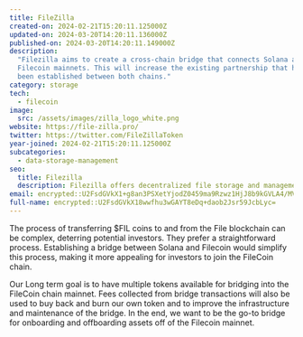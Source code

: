 ```yaml
---
title: FileZilla
created-on: 2024-02-21T15:20:11.125000Z
updated-on: 2024-03-20T14:20:11.136000Z
published-on: 2024-03-20T14:20:11.149000Z
description:
  "Filezilla aims to create a cross-chain bridge that connects Solana and
  Filecoin mainnets. This will increase the existing partnership that has already
  been established between both chains."
category: storage
tech:
  - filecoin
image:
  src: /assets/images/zilla_logo_white.png
website: https://file-zilla.pro/
twitter: https://twitter.com/FileZillaToken
year-joined: 2024-02-21T15:20:11.125000Z
subcategories:
  - data-storage-management
seo:
  title: Filezilla
  description: Filezilla offers decentralized file storage and management solutions.
email: encrypted::U2FsdGVkX1+g8an3PSXetYjodZ0459ma9Rzwz1HjJ8b9kGVLA4/MVu50XOx8X0UG
full-name: encrypted::U2FsdGVkX18wwfhu3wGAYT8eDq+daob2Jsr59JcbLyc=
---
```


The process of transferring $FIL coins to and from the File blockchain can be complex, deterring potential investors. They prefer a straightforward process. Establishing a bridge between Solana and Filecoin would simplify this process, making it more appealing for investors to join the FileCoin chain.

Our Long term goal is to have multiple tokens available for bridging into the FileCoin chain mainnet. Fees collected from bridge transactions will also be used to buy back and burn our own token and to improve the infrastructure and maintenance of the bridge. In the end, we want to be the go-to bridge for onboarding and offboarding assets off of the Filecoin mainnet.

